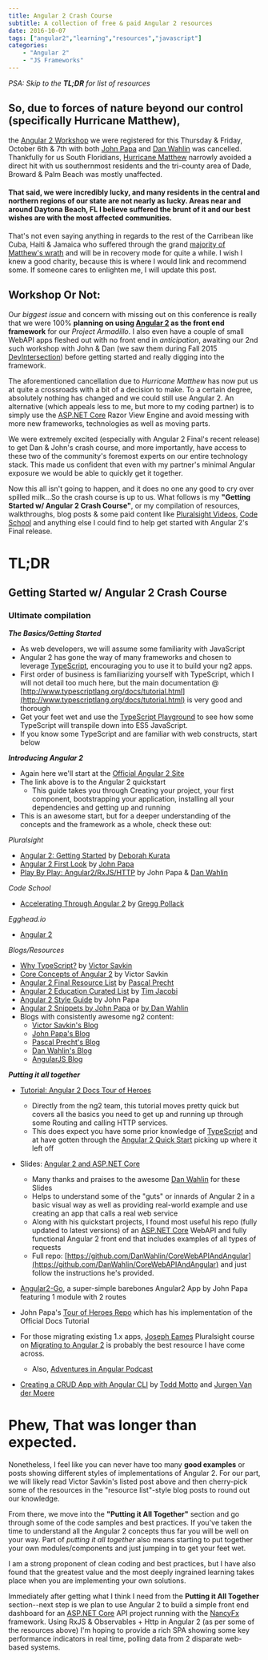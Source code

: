 ```yaml
---
title: Angular 2 Crash Course
subtitle: A collection of free & paid Angular 2 resources
date: 2016-10-07
tags: ["angular2","learning","resources","javascript"]
categories:
    - "Angular 2"
    - "JS Frameworks"
---
```


_PSA: Skip to the **TL;DR** for list of resources_

## So, due to forces of nature beyond our control (specifically Hurricane Matthew),
the [Angular 2 Workshop](http://ftlauderdale.ng-learn.com) we were registered for this Thursday & Friday, October 6th & 7th with both [John Papa](https://johnpapa.net/) and [Dan Wahlin](https://www.codewithdan.com) was cancelled. Thankfully for us South Floridians, [Hurricane Matthew](http://www.nytimes.com/2016/10/07/us/hurricane-matthew.html?_r=0) narrowly avoided a direct hit with us southernmost residents and the tri-county area of Dade, Broward & Palm Beach was mostly unaffected.

#### That said, we were incredibly lucky, and many residents in the central and northern regions of our state are not nearly as lucky.  Areas near and around Daytona Beach, FL I believe suffered the brunt of it and our best wishes are with the most affected communities.

That's not even saying anything in regards to the rest of the Carribean like Cuba, Haiti & Jamaica who suffered through the grand [majority of Matthew's wrath](https://weather.com/news/news/hurricane-matthew-haiti-latest-news) and will be in recovery mode for quite a while.  I wish I knew a good charity, because this is where I would link and recommend some.  If someone cares to enlighten me, I will update this post.

## **Workshop Or Not:**

Our _biggest issue_ and concern with missing out on this conference is really that we were 100% **planning on using [Angular 2](https://angular.io) as the front end framework** for our _Project Armadillo_.  I also even have a couple of small WebAPI apps fleshed out with no front end in _anticipation_, awaiting our 2nd such workshop with John & Dan (we saw them during Fall 2015 [DevIntersection](http://www.DevIntersection.com)) before getting started and really digging into the framework.

The aforementioned cancellation due to _Hurricane Matthew_ has now put us at quite a crossroads with a bit of a decision to make.  To a certain degree, absolutely nothing has changed and we could still use Angular 2. An alternative (which appeals less to me, but more to my coding partner) is to simply use the [ASP.NET Core](https://dot.net) Razor View Engine and avoid messing with more new frameworks, technologies as well as moving parts.  

We were extremely excited (especially with Angular 2 Final's recent release) to get Dan & John's crash course, and more importantly, have access to these two of the community's foremost experts on our entire technology stack. This made us confident that even with my partner's minimal Angular exposure we would be able to quickly get it together.

Now this all isn't going to happen, and it does no one any good to cry over spilled milk...So the crash course is up to us. What follows is my **"Getting Started w/ Angular 2 Crash Course"**, or my compilation of resources, walkthroughs, blog posts & some paid content like [Pluralsight Videos](https://www.pluralsight.com), [Code School](http://www.codeschool.com) and anything else I could find to help get started with Angular 2's Final release.

# **TL;DR**

## __**Getting Started w/ Angular 2 Crash Course**__
### **Ultimate compilation**

**_The Basics/Getting Started_**

* As web developers, we will assume some familiarity with JavaScript
* Angular 2 has gone the way of many frameworks and chosen to leverage [TypeScript](http://typescriptlang.org), encouraging you to use it to build your ng2 apps.
* First order of business is familiarizing yourself with TypeScript, which I will not detail too much here, but the main documentation @ [http://www.typescriptlang.org/docs/tutorial.html](http://www.typescriptlang.org/docs/tutorial.html) is very good and thorough
* Get your feet wet and use the [TypeScript Playground](http://www.typescriptlang.org/play/index.html) to see how some TypeScript will transpile down into ES5 JavaScript.
* If you know some TypeScript and are familiar with web constructs, start below

**_Introducing Angular 2_**

* Again here we'll start at the [Official Angular 2 Site](https://angular.io/docs/ts/latest/quickstart.html#!#prereq)
* The link above is to the Angular 2 quickstart
    - This guide takes you through Creating your project, your first component, bootstrapping your application, installing all your dependencies and getting up and running
* This is an awesome start, but for a deeper understanding of the concepts and the framework as a whole, check these out:

_Pluralsight_

- [Angular 2: Getting Started](https://app.pluralsight.com/library/courses/angular-2-getting-started/table-of-contents) by [Deborah Kurata](https://www.twitter.com/DeborahKurata)
- [Angular 2 First Look](https://app.pluralsight.com/library/courses/angular-2-first-look/table-of-contents) by [John Papa](https://twitter.com/JohnPapa)
- [Play By Play: Angular2/RxJS/HTTP](https://app.pluralsight.com/library/courses/angular-2-first-look/table-of-contents) by John Papa & [Dan Wahlin](https://twitter.com/DanWahlin)
    
_Code School_

- [Accelerating Through Angular 2](https://www.codeschool.com/courses/accelerating-through-angular-2) by [Gregg Pollack](https://www.twitter.com/greggpollack)

_Egghead.io_

- [Angular 2](https://egghead.io/technologies/angular2)

_Blogs/Resources_

* [Why TypeScript?](https://vsavkin.com/writing-angular-2-in-typescript-1fa77c78d8e8#.szbkd4gw4) by [Victor Savkin](https://twitter.com/victorsavkin)
* [Core Concepts of Angular 2](https://vsavkin.com/the-core-concepts-of-angular-2-c3d6cbe04d04#.mcjjar9sc) by Victor Savkin
* [Angular 2 Final Resource List](http://blog.thoughtram.io/angular/2016/09/15/angular-2-final-is-out.html) by [Pascal Precht](https://twitter.com/PascalPrecht)
* [Angular 2 Education Curated List](https://github.com/timjacobi/angular2-education) by [Tim Jacobi](https://github.com/timjacobi/)
* [Angular 2 Style Guide](https://angular.io/docs/ts/latest/guide/style-guide.html) by John Papa
* [Angular 2 Snippets by John Papa](https://marketplace.visualstudio.com/items?itemName=johnpapa.Angular2) or [by Dan Wahlin](https://marketplace.visualstudio.com/items?itemName=danwahlin.angular2-snippets)
* Blogs with consistently awesome ng2 content:
     - [Victor Savkin's Blog](https://www.vsavkin.com)
     - [John Papa's Blog](https://johnpapa.net)
     - [Pascal Precht's Blog](http://blog.thoughtram.io/)
     - [Dan Wahlin's Blog](http://www.codewithdan.com)
     - [AngularJS Blog](https://angularjs.blogspot.com/)
       

**_Putting it all together_**

* [Tutorial: Angular 2 Docs Tour of Heroes](https://angular.io/docs/ts/latest/tutorial/)
    - Directly from the ng2 team, this tutorial moves pretty quick but covers all the basics you need to get up and running up through some Routing and calling HTTP services.
    - This does expect you have some prior knowledge of [TypeScript](https://typescriptlang.org) and at have gotten through the [Angular 2 Quick Start](https://angular.io/docs/ts/latest/quickstart.html) picking up where it left off

* Slides: [Angular 2 and ASP.NET Core](http://codewithdan.me/angular2-aspnet-core
)
   - Many thanks and praises to the awesome [Dan Wahlin](https://twitter.com/DanWahlin) for these Slides
   - Helps to understand some of the "guts" or innards of Angular 2 in a basic visual way as well as providing real-world example and use creating an app that calls a real web service 
   - Along with his quickstart projects, I found most useful his repo (fully updated to latest versions) of an [ASP.NET Core](https://dot.net) WebAPI and fully functional Angular 2 front end that includes examples of all types of requests
   - Full repo: [https://github.com/DanWahlin/CoreWebAPIAndAngular](https://github.com/DanWahlin/CoreWebAPIAndAngular) and just follow the instructions he's provided.
* [Angular2-Go](https://github.com/johnpapa/angular2-go), a super-simple barebones Angular2 App by John Papa featuring 1 module with 2 routes
* John Papa's [Tour of Heroes Repo](https://github.com/johnpapa/angular2-tour-of-heroes) which has his implementation of the Official Docs Tutorial
* For those migrating existing 1.x apps, [Joseph Eames](https://twitter.com/josepheames) Pluralsight course on [Migrating to Angular 2](https://app.pluralsight.com/courses/migrating-applications-angular-2) is probably the best resource I have come across.
    - Also, [Adventures in Angular Podcast](https://dev.to/adventuresinangular/112-aia-upgrading-from-angular-1x-to-angular-2)
* [Creating a CRUD App with Angular CLI](https://www.sitepoint.com/angular-2-tutorial/) by [Todd Motto](https://twitter.com/toddmotto) and [Jurgen Van der Moere](https://twitter.com/jvandemo)


# Phew, That was longer than expected.

Nonetheless, I feel like you can never have too many **good examples** or posts showing different styles of implementations of Angular 2. For our part, we will likely read Victor Savkin's listed post above and then cherry-pick some of the resources in the "resource list"-style blog posts to round out our knowledge.

From there, we move into the **"Putting it All Together"** section and go through some of the code samples and best practices. If you've taken the time to understand all the Angular 2 concepts thus far you will be well on your way. Part of _putting it all together_ also means starting to put together your own modules/components and just jumping in to get your feet wet.

I am a strong proponent of clean coding and best practices, but I have also found that the greatest value and the most deeply ingrained learning takes place when you are implementing your own solutions. 

Immediately after getting what I think I need from the **Putting it All Together** section--next step is we plan to use Angular 2 to build a simple front end dashboard for an [ASP.NET Core](https://dot.net) API project running with the [NancyFx](http://www.nancyfx.org) framework.  Using RxJS & Observables + Http in Angular 2 (as per some of the resources above) I'm hoping to provide a rich SPA showing some key performance indicators in real time, polling data from 2 disparate web-based systems.


